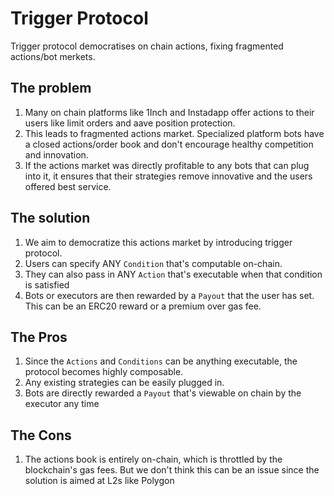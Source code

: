 # Trigger Protocol
Trigger protocol democratises on chain actions, fixing fragmented actions/bot merkets.

## The problem
1. Many on chain platforms like 1Inch and Instadapp offer actions to their users like limit orders and aave position protection. 
2. This leads to fragmented actions market. Specialized platform bots have a closed actions/order book and don't encourage healthy competition and innovation.
3. If the actions market was directly profitable to any bots that can plug into it, it ensures that their strategies remove innovative and the users offered best service.

## The solution
1. We aim to democratize this actions market by introducing trigger protocol. 
2. Users can specify ANY `Condition` that's computable on-chain.
3. They can also pass in ANY `Action` that's executable when that condition is satisfied
4. Bots or executors are then rewarded by a `Payout` that the user has set. This can be an ERC20 reward or a premium over gas fee.

## The Pros
1. Since the `Actions` and `Conditions` can be anything executable, the protocol becomes highly composable.
2. Any existing strategies can be easily plugged in.
3. Bots are directly rewarded a `Payout` that's viewable on chain by the executor any time

## The Cons
1. The actions book is entirely on-chain, which is throttled by the blockchain's gas fees. But we don't think this can be an issue since the solution is aimed at L2s like Polygon
